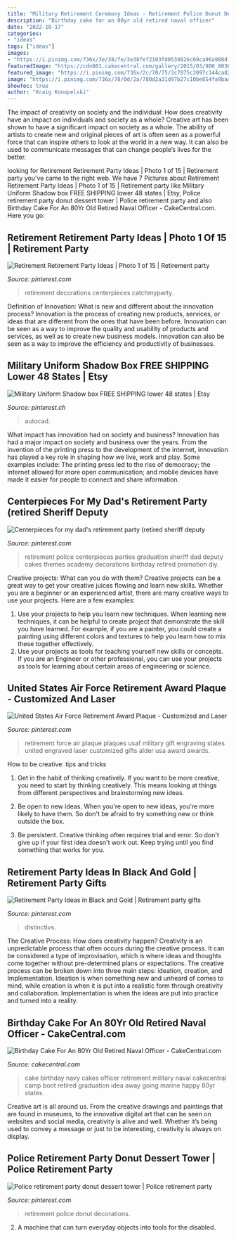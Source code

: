 ```yaml
---
title: "Military Retirement Ceremony Ideas - Retirement Police Donut Decorations"
description: "Birthday cake for an 80yr old retired naval officer"
date: "2022-10-17"
categories:
- "ideas"
tags: ["ideas"]
images:
- "https://i.pinimg.com/736x/3e/38/fe/3e38fef2103fd0534826c69ca96a908d.jpg"
featuredImage: "https://cdn001.cakecentral.com/gallery/2015/03/900_803698GKaB_birthday-cake-for-an-80yr-old-retired-naval-officer.jpg"
featured_image: "https://i.pinimg.com/736x/2c/70/75/2c7075c2097c144ca82822345bf87f96.jpg"
image: "https://i.pinimg.com/736x/78/0d/2a/780d2a31d97b27c10be854fa9bada798.jpg"
ShowToc: true
author: "Kraig Konopelski"
---
```



The impact of creativity on society and the individual: How does creativity have an impact on individuals and society as a whole?
Creative art has been shown to have a significant impact on society as a whole. The ability of artists to create new and original pieces of art is often seen as a powerful force that can inspire others to look at the world in a new way. It can also be used to communicate messages that can change people’s lives for the better.

	

		
looking for Retirement Retirement Party Ideas | Photo 1 of 15 | Retirement party you've came to the right web. We have 7 Pictures about Retirement Retirement Party Ideas | Photo 1 of 15 | Retirement party like Military Uniform Shadow box FREE SHIPPING lower 48 states | Etsy, Police retirement party donut dessert tower | Police retirement party and also Birthday Cake For An 80Yr Old Retired Naval Officer - CakeCentral.com. Here you go:
		
    
## Retirement Retirement Party Ideas | Photo 1 Of 15 | Retirement Party

<img loading=lazy src="https://i.pinimg.com/736x/78/0d/2a/780d2a31d97b27c10be854fa9bada798.jpg" onerror="this.onerror=null;this.src='https://tse1.mm.bing.net/th?id=OIP.9V35S7qyrZz1E0jpbtgtswHaNJ&amp;pid=15.1';" alt="Retirement Retirement Party Ideas | Photo 1 of 15 | Retirement party">

_Source: pinterest.com_

>retirement decorations centerpieces catchmyparty. 

	

Definition of Innovation: What is new and different about the innovation process?
Innovation is the process of creating new products, services, or ideas that are different from the ones that have been before. Innovation can be seen as a way to improve the quality and usability of products and services, as well as to create new business models. Innovation can also be seen as a way to improve the efficiency and productivity of businesses.

    
## Military Uniform Shadow Box FREE SHIPPING Lower 48 States | Etsy

<img loading=lazy src="https://i.pinimg.com/736x/84/29/ac/8429acb9171cfa4106f0491d3058f889.jpg" onerror="this.onerror=null;this.src='https://tse2.mm.bing.net/th?id=OIP.9s7-JoRydo0R7R1NxnupmwHaJ4&amp;pid=15.1';" alt="Military Uniform Shadow box FREE SHIPPING lower 48 states | Etsy">

_Source: pinterest.ch_

>autocad. 

	

What impact has innovation had on society and business?
Innovation has had a major impact on society and business over the years. From the invention of the printing press to the development of the internet, innovation has played a key role in shaping how we live, work and play. Some examples include: The printing press led to the rise of democracy; the internet allowed for more open communication; and mobile devices have made it easier for people to connect and share information.

    
## Centerpieces For My Dad&#039;s Retirement Party (retired Sheriff Deputy

<img loading=lazy src="https://i.pinimg.com/736x/90/04/7c/90047c16e0ea9da153d40a6c06c326e0--police-graduation-party-police-retirement-party-ideas.jpg" onerror="this.onerror=null;this.src='https://tse2.mm.bing.net/th?id=OIP.L3fpxf4hUnQr_RKTTeq3gwHaNJ&amp;pid=15.1';" alt="Centerpieces for my dad&#039;s retirement party (retired sheriff deputy">

_Source: pinterest.com_

>retirement police centerpieces parties graduation sheriff dad deputy cakes themes academy decorations birthday retired promotion diy. 

	

Creative projects: What can you do with them?
Creative projects can be a great way to get your creative juices flowing and learn new skills. Whether you are a beginner or an experienced artist, there are many creative ways to use your projects. Here are a few examples: 
1. Use your projects to help you learn new techniques. When learning new techniques, it can be helpful to create project that demonstrate the skill you have learned. For example, if you are a painter, you could create a painting using different colors and textures to help you learn how to mix these together effectively. 
2. Use your projects as tools for teaching yourself new skills or concepts. If you are an Engineer or other professional, you can use your projects as tools for learning about certain areas of engineering or science.

    
## United States Air Force Retirement Award Plaque - Customized And Laser

<img loading=lazy src="https://i.pinimg.com/736x/3e/38/fe/3e38fef2103fd0534826c69ca96a908d.jpg" onerror="this.onerror=null;this.src='https://tse3.mm.bing.net/th?id=OIP.C5nthzXYfbQzBC7RVgy5PAHaJ4&amp;pid=15.1';" alt="United States Air Force Retirement Award Plaque - Customized and Laser">

_Source: pinterest.com_

>retirement force air plaque plaques usaf military gift engraving states united engraved laser customized gifts alder usa award awards. 

	

How to be creative: tips and tricks
1. Get in the habit of thinking creatively. If you want to be more creative, you need to start by thinking creatively. This means looking at things from different perspectives and brainstorming new ideas.
2. Be open to new ideas. When you're open to new ideas, you're more likely to have them. So don't be afraid to try something new or think outside the box.

3. Be persistent. Creative thinking often requires trial and error. So don't give up if your first idea doesn't work out. Keep trying until you find something that works for you.

    
## Retirement Party Ideas In Black And Gold | Retirement Party Gifts

<img loading=lazy src="https://i.pinimg.com/736x/2c/70/75/2c7075c2097c144ca82822345bf87f96.jpg" onerror="this.onerror=null;this.src='https://tse1.mm.bing.net/th?id=OIP.juJFkWs8gDdX_21NfDisdAHaLG&amp;pid=15.1';" alt="Retirement Party Ideas in Black and Gold | Retirement party gifts">

_Source: pinterest.com_

>distinctivs. 

	

The Creative Process: How does creativity happen?
Creativity is an unpredictable process that often occurs during the creative process. It can be considered a type of improvisation, which is where ideas and thoughts come together without pre-determined plans or expectations. The creative process can be broken down into three main steps: ideation, creation, and Implementation. Ideation is when something new and unheard of comes to mind, while creation is when it is put into a realistic form through creativity and collaboration. Implementation is when the ideas are put into practice and turned into a reality.

    
## Birthday Cake For An 80Yr Old Retired Naval Officer - CakeCentral.com

<img loading=lazy src="https://cdn001.cakecentral.com/gallery/2015/03/900_803698GKaB_birthday-cake-for-an-80yr-old-retired-naval-officer.jpg" onerror="this.onerror=null;this.src='https://tse2.mm.bing.net/th?id=OIP.dScgR2b2NG9l_yrYL_kPwwHaJ4&amp;pid=15.1';" alt="Birthday Cake For An 80Yr Old Retired Naval Officer - CakeCentral.com">

_Source: cakecentral.com_

>cake birthday navy cakes officer retirement military naval cakecentral camp boot retired graduation idea away going marine happy 80yr states. 

	

Creative art is all around us. From the creative drawings and paintings that are found in museums, to the innovative digital art that can be seen on websites and social media, creativity is alive and well. Whether it’s being used to convey a message or just to be interesting, creativity is always on display.

    
## Police Retirement Party Donut Dessert Tower | Police Retirement Party

<img loading=lazy src="https://i.pinimg.com/736x/5c/6b/99/5c6b99c19f9ccd157c49ec0d7f6c0980.jpg" onerror="this.onerror=null;this.src='https://tse3.mm.bing.net/th?id=OIP.MLzxhmts1Kv75hf_bdCpdQHaNL&amp;pid=15.1';" alt="Police retirement party donut dessert tower | Police retirement party">

_Source: pinterest.com_

>retirement police donut decorations. 

	

2. A machine that can turn everyday objects into tools for the disabled.

